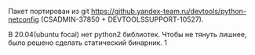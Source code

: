 Пакет портирован из git https://github.yandex-team.ru/devtools/python-netconfig (CSADMIN-37850 + DEVTOOLSSUPPORT-10527).

В 20.04(ubuntu focal) нет python2 библиотек. Чтобы не тянуть лишнее, было решено сделать статический бинарник. 1
